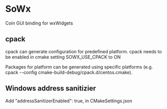 # SoWx
Coin GUI binding for wxWidgets

## cpack 

cpack can generate configuration for predefined platform.
cpack needs to be enabled in cmake setting SOWX_USE_CPACK to ON

Packages for platform can be generated using specific platforms 
(e.g. cpack --config cmake-build-debug/cpack.d/centos.cmake).


## Windows address sanitizier
Add 
	"addressSanitizerEnabled": true,
in CMakeSettings.json
